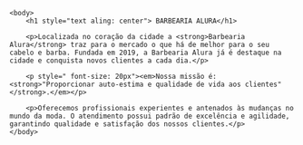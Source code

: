 <!doctype html>
<html lang="pt-br">
    <head>
        <meta charset="UTF-8"> 
        <title>barbearia alura</title>
    </head>
    
    <body>
        <h1 style="text aling: center"> BARBEARIA ALURA</h1>
  
        <p>Localizada no coração da cidade a <strong>Barbearia Alura</strong> traz para o mercado o que há de melhor para o seu cabelo e barba. Fundada em 2019, a Barbearia Alura já é destaque na cidade e conquista novos clientes a cada dia.</p>

        <p style=" font-size: 20px"><em>Nossa missão é:<strong>"Proporcionar auto-estima e qualidade de vida aos clientes"</strong>.</em></p>

        <p>Oferecemos profissionais experientes e antenados às mudanças no mundo da moda. O atendimento possui padrão de excelência e agilidade, garantindo qualidade e satisfação dos nossos clientes.</p>  
    </body>  
</html>
